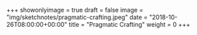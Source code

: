 +++
showonlyimage = true
draft = false
image = "img/sketchnotes/pragmatic-crafting.jpeg"
date = "2018-10-26T08:00:00+00:00"
title = "Pragmatic Crafting"
weight = 0
+++

